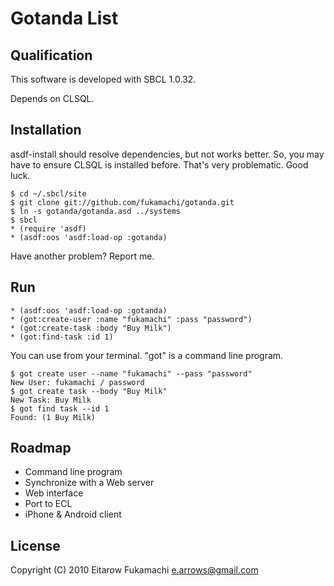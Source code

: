 # Gotanda List

## Qualification

This software is developed with SBCL 1.0.32.

Depends on CLSQL.
## Installation

asdf-install should resolve dependencies, but not works better. So, you may have to ensure CLSQL is installed before. That's very problematic. Good luck.

    $ cd ~/.sbcl/site
    $ git clone git://github.com/fukamachi/gotanda.git
    $ ln -s gotanda/gotanda.asd ../systems
    $ sbcl
    * (require 'asdf)
    * (asdf:oos 'asdf:load-op :gotanda)

Have another problem? Report me.

## Run

    * (asdf:oos 'asdf:load-op :gotanda)
    * (got:create-user :name "fukamachi" :pass "password")
    * (got:create-task :body "Buy Milk")
    * (got:find-task :id 1)

You can use from your terminal. "got" is a command line program.

    $ got create user --name "fukamachi" --pass "password"
    New User: fukamachi / password
    $ got create task --body "Buy Milk"
    New Task: Buy Milk
    $ got find task --id 1
    Found: (1 Buy Milk)

## Roadmap

* Command line program
* Synchronize with a Web server
* Web interface
* Port to ECL
* iPhone & Android client

## License

Copyright (C) 2010 Eitarow Fukamachi <e.arrows@gmail.com>
